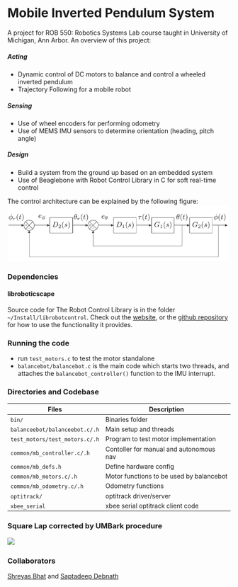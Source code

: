 # Mobile Inverted Pendulum System

A project for ROB 550: Robotics Systems Lab course taught in University of Michigan, Ann Arbor. An overview of this project:
##### Acting
- Dynamic control of DC motors to balance and control a wheeled inverted pendulum
- Trajectory Following for a mobile robot

##### Sensing 
- Use of wheel encoders for performing odometry
- Use of MEMS IMU sensors to determine orientation (heading, pitch angle)

##### Design
- Build a system from the ground up based on an embedded system
- Use of Beaglebone with Robot Control Library in C for soft real-time control


The control architecture can be explained by the following figure: 
<img src="fullcontrol.PNG" width="500">

### Dependencies
#### libroboticscape
Source code for The Robot Control Library is in the folder `~/Install/librobotcontrol`. Check out the [website](http://strawsondesign.com/docs/librobotcontrol/index.html), or the [github repository](https://github.com/StrawsonDesign/librobotcontrol) for how to use the functionality it provides.


### Running the code
- run `test_motors.c` to test the motor standalone
- `balancebot/balancebot.c` is the main code which starts two threads, and attaches the `balancebot_controller()` function to the IMU interrupt.

### Directories and Codebase 

| Files                             | Description   |
| -------------                     | -------------  |
| `bin/`                            | Binaries folder  |
| `balanceebot/balanceebot.c/.h`    | Main setup and threads |
| `test_motors/test_motors.c/.h`    | Program to test motor implementation|
| `common/mb_controller.c/.h `      | Contoller for manual and autonomous nav |
| `common/mb_defs.h  `              | Define hardware config|
| `common/mb_motors.c/.h  `         | Motor functions to be used by balancebot|
| `common/mb_odometry.c/.h	`       | Odometry functions|
| `optitrack/`                      | optitrack driver/server|
| `xbee_serial`                     | xbee serial optitrack client code|


### Square Lap corrected by UMBark procedure

<img src="squarelap.gif" width="500">

### Collaborators
[Shreyas Bhat]() and [Saptadeep Debnath](https://www.linkedin.com/in/saptadeep-deb/)

